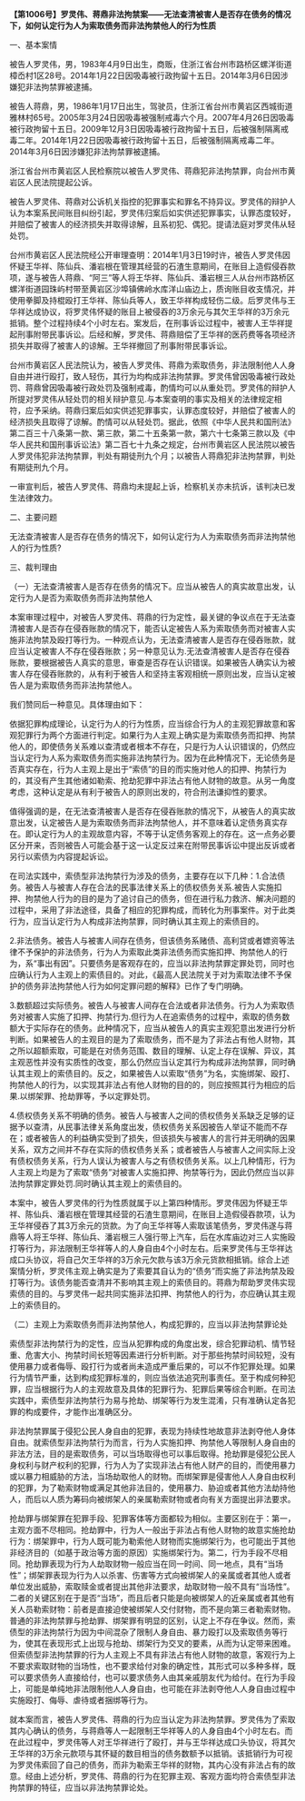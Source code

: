 **【第1006号】罗灵伟、蒋鼎非法拘禁案——无法查清被害人是否存在债务的情况下，如何认定行为人为索取债务而非法拘禁他人的行为性质**

一、基本案情

被告人罗灵伟，男，1983年4月9日出生，商贩，住浙江省台州市路桥区螺洋街道樟岙村1区28号。2014年1月22日因吸毒被行政拘留十五日。2014年3月6日因涉嫌犯非法拘禁罪被逮捕。

被告人蒋鼎，男，1986年1月17日出生，驾驶员，住浙江省台州市黄岩区西城街道雅林村65号。2005年3月24日因吸毒被强制戒毒六个月。2007年4月26日因吸毒被行政拘留十五日。2009年12月3日因吸毒被行政拘留十五日，后被强制隔离戒毒二年。2014年1月22日因吸毒被行政拘留十五日，后被强制隔离戒毒二年。2014年3月6日因涉嫌犯非法拘禁罪被逮捕。

浙江省台州市黄岩区人民检察院以被告人罗灵伟、蒋鼎犯非法拘禁罪，向台州市黄岩区人民法院提起公诉。

被告人罗灵伟、蒋鼎对公诉机关指控的犯罪事实和罪名不持异议。罗灵伟的辩护人认为本案系民间账目纠纷引起，罗灵伟归案后如实供述犯罪事实，认罪态度较好，并赔偿了被害人的经济损失并取得谅解，且系初犯、偶犯。提请法庭对罗灵伟从轻处罚。

台州市黄岩区人民法院经公开审理查明：2014年1月3日19时许，被告人罗灵伟因怀疑王华祥、陈仙兵、潘岩根在管理其经营的石渣生意期间，在账目上造假侵吞款项，遂与被告人蒋鼎、“阿三”等人将王华祥、陈仙兵、潘岩根三人从台州市路桥区螺洋街道园珠屿村带至黄岩区沙埠镇佛岭水库洋山庙边上，质询账目收支情况，并使用拳脚及持棍殴打王华祥、陈仙兵等人，致王华祥构成轻伤二级。后罗灵伟与王华祥达成协议，将罗灵伟怀疑的账目上被侵吞的3万余元与其欠王华祥的3万余元抵销。整个过程持续4个小时左右。案发后，在刑事诉讼过程中，被害人王华祥提起刑事附带民事诉讼。后经和解，罗灵伟、蒋鼎赔偿了王华祥的医药费等各项经济损失并取得了被害人的谅解。王华祥撤回了刑事附带民事诉讼。

台州市黄岩区人民法院认为，被告人罗灵伟、蒋鼎为索取债务，非法限制他人人身自由并进行殴打，致人轻伤，其行为均构成非法拘禁罪。罗灵伟曾因吸毒被行政处罚、蒋鼎曾因吸毒被行政处罚及强制戒毒，酌情均可以从重处罚。罗灵伟的辩护人所提对罗灵伟从轻处罚的相关辩护意见.与本案查明的事实及相关的法律规定相符，应予采纳。蒋鼎归案后如实供述犯罪事实，认罪态度较好，并赔偿了被害人的经济损失且取得了谅解。酌情可以从轻处罚。据此，依照《中华人民共和国刑法》第二百三十八条第一款、第三款，第二十五条第一款，第六十七条第三款以及《中华人民共和国刑事诉讼法》第二百七十九条之规定，台州市黄岩区人民法院以被告人罗灵伟犯非法拘禁罪，判处有期徒刑九个月；以被告人蒋鼎犯非法拘禁罪，判处有期徒刑九个月。

一审宣判后，被告人罗灵伟、蒋鼎均未提起上诉，检察机关亦未抗诉，该判决已发生法律效力。

二、主要问题

无法查清被害人是否存在债务的情况下，如何认定行为人为索取债务而非法拘禁他人的行为性质?

三、裁判理由

（一）无法查清被害人是否存在债务的情况下。应当从被告人的真实故意出发，认定行为人是否为索取债务而非法拘禁他人

本案审理过程中，对被告人罗灵伟、蒋鼎的行为定性，最关键的争议点在于无法查清被害人是否存在侵吞账款的情况下，能否认定被告人系为索取债务而对被害人实施非法拘禁及殴打等行为。一种观点认为，无法查清被害人是否存在侵吞账款，就应当认定被害人不存在侵吞账款；另一种意见认为.无法查清被害人是否存在侵吞账款，要根据被告人真实的意思，审查是否存在认识错误。如果被告人确实认为被害人存在侵吞账款的，从有利于被告人和坚持主客观相统一原则出发，应当认定被告人是为索取债务而非法拘禁他人。

我们赞同后一种意见。具体理由如下：

依据犯罪构成理论，认定行为人的行为性质，应当综合行为人的主观犯罪故意和客观犯罪行为两个方面进行判定。如果行为人主观上确实是为索取债务而扣押、拘禁他人的，即使债务关系难以查清或者根本不存在，只是行为人认识错误的，仍然应当认定行为人系为索取债务而实施非法拘禁行为。因为在此种情况下，无论债务是否真实存在，行为人主观上是出于“索债”的目的而实施对他人的扣押、拘禁行为的，其没有产生其他诸如勒索、抢劫犯罪中非法占有他人财物的故意。从另一角度考虑，这种认定是从有利于被告人的原则出发的，符合刑法谦抑性的要求。

值得强调的是，在无法查清被害人是否存在侵吞账款的情况下，从被告人的真实故意出发，认定被告人是为索取债务而非法拘禁他人，并不意味着认定债务真实存在。即认定行为人的主观故意内容，不等于认定债务客观上的存在。这一点务必要区分开来，否则被告人可能会基于这一认定反过来在附带民事诉讼中提出反诉或者另行以索债为内容提起诉讼。

在司法实践中，索债型非法拘禁行为涉及的债务，主要存在以下几种：1.合法债务。被告人与被害人存在合法的民事法律关系上的债权债务关系.被告人实施扣押、拘禁他人行为的目的是为了追讨自己的债务，但在进行私力救济、解决问题的过程中，采用了非法途径，具备了相应的犯罪构成，而转化为刑事案件。对于此类行为，应当认定行为人构成非法拘禁罪，同时确认其主观上的索债目的。

2.非法债务。被告人与被害人间存在债务，但该债务系赌债、高利贷或者嫖资等法律不予保护的非法债务，行为人为索取此类非法债务而实施扣押、拘禁他人的行为，系“事出有因”。只要债务是客观存在的，应当以非法拘禁罪定罪处罚，同时也应确认行为人主观上的索债目的。对此，《最高人民法院关于对为索取法律不予保护的债务非法拘禁他人行为如何定罪问题的解释》已作了专门明确。

3.数额超过实际债务。被告人与被害人间存在合法或者非法债务。行为人为索取债务对被害人实施了扣押、拘禁行为.但行为人在追索债务的过程中，索取的债务数额大于实际存在的债务。此种情况下，应当从被告人的真实主观犯意出发进行分析判断。如果被告人的主观目的是为了索取债务，而不是为了非法占有他人财物，其之所以超额索取，可能是在对债务范围、数目的理解、认定上存在误解、异议，其主观恶性并没有实质性的改变，那么仍然应当认定其行为构成非法拘禁罪，同时确认其主观上的索债目的。反之，如果被告人以索取“债务”为名，实施绑架、殴打、拘禁他人的行为，以实现其非法占有他人财物的目的的，则应按照其行为相应的后果.以绑架罪、抢劫罪等，予以定罪处罚。

4.债权债务关系不明确的债务。被告人与被害人之间的债权债务关系缺乏足够的证据予以查清，从民事法律关系角度出发，债权债务关系因被告人举证不能而不存在；或者被告人的利益确实受到了损失，但该损失与被害人的言行并无明确的因果关系，双方之间并不存在实际的债权债务关系；或者被告人与被害人之间实际上没有债权债务关系，行为人误认为被害人与之有债权债务关系。以上几种情形，行为人主观上均是为了索取“债务”对被害人实施扣押、拘禁等行为，因此仍然应当以非法拘禁罪定罪处罚.同时确认其主观上的索债目的。

本案中，被告人罗灵伟的行为性质就属于以上第四种情形。罗灵伟因为怀疑王华祥、陈仙兵、潘岩根在管理其经营的石渣生意期间，在账目上造假侵吞款项，认为王华祥侵吞了其3万余元的货款。为了向王华祥等人索取该笔债务，罗灵伟遂与蒋鼎等人将王华祥、陈仙兵、潘岩根三人强行带上汽车，后在水库庙边对三人实施殴打等行为，非法限制王华祥等人的人身自由4个小时左右。后来罗灵伟与王华祥达成口头协议，将自己欠王华祥的3万余元欠款与该3万余元货款相抵销。综合上述案情分析，罗灵伟主观上确实是为了索要其自认为的“债务”而实施了非法拘禁及殴打等行为。该债务能否查清并不影响其主观上的索债目的。蒋鼎为帮助罗灵伟实现索债的目的。与罗灵伟一起共同实施非法扣押、拘禁他人的行为，亦应确认其主观上的索债目的。

（二）主观上为索取债务而非法拘禁他人，构成犯罪的，应当以非法拘禁罪论处

索债型非法拘禁行为的定性，应当从犯罪构成的角度出发，综合犯罪动机、情节轻重、危害大小、拘禁时间长短等因素进行分析判断。对于那些拘禁时间较短，没有使用暴力或者侮辱、殴打行为或者尚未造成严重后果的，可以不作犯罪处理。如果行为情节严重，达到构成犯罪标准的，则应当依法追究刑事责任。至于构成何种犯罪，应当根据行为人的主观故意及具体的犯罪行为、犯罪后果等综合判断。在司法实践中，索债型非法拘禁行为易与抢劫、绑架等行为发生混淆，只有准确认定各犯罪的构成要件，才能作出准确区分。

非法拘禁罪属于侵犯公民人身自由的犯罪，表现为持续性地故意非法剥夺他人身体自由。就索债型非法拘禁行为而言，行为人实施扣押、拘禁他人等限制人身自由的非法方法，目的是索取债务，可以当场取得也可以事后取得。抢劫罪是侵犯公民人身权利与财产权利的犯罪，行为人为了实现非法占有他人财产的目的，而使用暴力或以暴力相威胁的方法，当场劫取他人的财物。而绑架罪是侵害他人人身自由权利的犯罪，为了勒索财物或满足其他非法目的，使用暴力、胁迫或者其他方法劫持他人，而后以人质为筹码向被绑架人的亲属勒索财物或者向有关方面提出非法要求。

抢劫罪与绑架罪在犯罪手段、犯罪客体等方面都较为相似。主要区别在于：第一，主观方面不尽相同。抢劫罪中，行为人一般出于非法占有他人财物的故意实施抢劫行为：绑架罪中，行为人既可能为勒索他人财物而实施绑架行为，也可能出于其他非经济目的（如基于政治等方面的原因）实施绑架行为。第二，行为手段不尽相同。抢劫罪表现为行为人劫取财物一般应当在同一时间、同一地点，具有“当场性”；绑架罪表现为行为人以杀害、伤害等方式向被绑架人的亲属或者其他人或者单位发出威胁，索取赎金或者提出其他非法要求，劫取财物一般不具有“当场性”。二者的关键区别在于是否“当场”，而且后者只能是向被绑架人的近亲属或者其他有关人员勒索财物：前者是直接迫使被绑架人交付财物，而不是向第三者勒索财物。普通的非法拘禁罪与抢劫罪、绑架罪有明显的区别，认定上不存在争议。然而，索债型的非法拘禁行为因为中间混杂了限制人身自由、暴力殴打以及索取债务等行为，使其在表现形式上出现与抢劫、绑架行为交叉的要素，从而为认定带来困难。但索债型非法拘禁罪的行为人主观上不具有非法占有他人财物的故意，客观行为上不要求索取财物的当场性，也不要求给付对象的确定性，其形式可以多种多样，既可以要求债务人直接给付，也可以要求债务人由其亲戚朋友代为给付。在行为手段上，可能是单纯地非法限制他人人身自由，也可能在非法剥夺他人人身自由过程中实施殴打、侮辱、虐待或者捆绑等行为。

就本案而言，被告人罗灵伟、蒋鼎的行为应当认定为非法拘禁罪。罗灵伟为了索取其内心确认的债务，与蒋鼎等人一起限制王华祥等人的人身自由4个小时左右。而在此过程中，罗灵伟等人对王华祥进行了殴打，并与王华祥达成口头协议，将其欠王华祥的3万余元款项与其怀疑的数目相当的债务数额予以抵销。该抵销行为可视为罗灵伟索回了自己的债务，而非为勒索王华祥的财物，其内心没有非法占有的故意。经由上述分析，罗灵伟、蒋鼎的行为在犯罪主观、客观方面均符合索债型非法拘禁罪的特征，应当以非法拘禁罪论处。